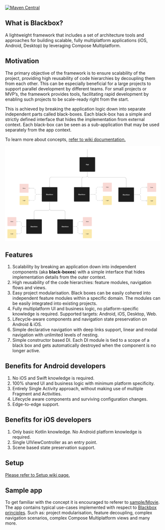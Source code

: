 [![Maven Central](https://maven-badges.herokuapp.com/maven-central/io.github.trueangle/blackbox/badge.svg)](https://maven-badges.herokuapp.com/maven-central/io.github.trueangle/blackbox/badge.svg)

## What is Blackbox?

A lightweight framework that includes a set of architecture tools and approaches for building scalable, fully multiplatform applications (iOS, Android, Desktop) by leveraging Compose Multiplatform.

## Motivation
The primary objective of the framework is to ensure scalability of the project, providing high reusability of code hierarchies by decoupling them from each other. This can be especially beneficial for a large projects to support parallel development by different teams. For small projects or MVP’s, the framework provides tools, facilitating rapid development by enabling such projects to be scale-ready right from the start.
<br/>

This is achieved by breaking the application logic down into separate independent parts called black-boxes. Each black-box has a simple and strictly defined interface that hides the implementation from external context. Each black-box can be seen as a sub-application that may be used separately from the app context.

To learn more about concepts, [refer to wiki documentation.](https://github.com/trueangle/Blackbox/wiki/Concept)

<img src="https://github.com/trueangle/Blackbox/blob/master/wiki/img/black-box-intro-tree.png" alt="The Blackbox app at a high level" width="800"/>


## Features

1. Scalability by breaking an application down into independent components (aka **black-boxes**) with a simple interface that hides implementation details from the outer context. 
2. High reusability of the code hierarchies: feature modules, navigation flows and views. 
3. Easy project modularisation. Black boxes can be easily cohered into independent feature modules within a specific domain. The modules can be easily integrated into existing projects.
5. Fully multiplatform UI and business logic, no platform-specific knowledge is required. Supported targets: Android, iOS, Desktop, Web.
6. Lifecycle-aware components and navigation state preservation on Android & iOS.
7. Simple declarative navigation with deep links support, linear and modal navigation with unlimited levels of nesting.
8. Simple constructor based DI. Each DI module is tied to a scope of a black box and gets automatically destroyed when the component is no longer active.


## Benefits for Android developers

1. No iOS and Swift knowledge is required. 
2. 100% shared UI and business logic with minimum platform specificity.
3. Entirely Single Activity approach, without making use of multiple Fragment and Activities.
4. Lifecycle aware components and surviving configuration changes.
5. Edge-to-edge support.


## Benefits for iOS developers

1. Only basic Kotlin knowledge. No Android platform knowledge is required.  
2. Single UIViewController as an entry point. 
3. Scene based state preservation support.

## Setup
[Please refer to Setup wiki page.](https://github.com/trueangle/Blackbox/wiki/Setup)


## Sample app
To get familiar with the concept it is encouraged to referer to [sample/Movie](https://github.com/trueangle/Blackbox/tree/master/sample). The app contains typical use-cases implemented with respect to [Blackbox principles](https://github.com/trueangle/Blackbox/wiki/Concept). Such as: project modularisation, feature decoupling, complex navigation scenarios, complex Compose Multiplatform views and many more.


